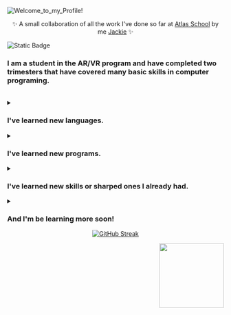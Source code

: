 ![Welcome_to_my_Profile!](https://github.com/Srixx24/Srixx24/assets/144152489/3008c157-ccb1-4f00-91f9-abbca4a06bde)

<p align="center">
✨ A small collaboration of all the work I've done so far at <a href="https://www.atlasschool.com/">Atlas School</a> by me <a href="https://github.com/Srixx24/">Jackie</a> ✨
</p>

![Static Badge](https://img.shields.io/badge/Queers%20Ruling-Code%20Space-purple?style=string&logoColor=purple) 

<h3><p align="left">
I am a student in the AR/VR program and have completed two trimesters that have covered many basic skills in computer programing.
</p></h3>

<br>

<details>
<summary><h3>I've learned new languages.</h3></summary>
<ul><li>The basics of C involving data types, control structures, functions, memory management, and more.</li>
<li>The basics of Python in object-oriented programming, file I/O, and data structures.</li>
<li>The basics of Javascript in event handling, manipulating HTML elements, and server-side development.</li>
<li>The basics of HTML in the structure and content of a webpages.</li>
<li>The basics of CSS in creating layouts, designs, and visual appearances of web pages.</li>
<li>Some Markdown in README files and formatting text.</li>
</ul></details>


<details>
<summary><h3>I've learned new programs.</h3></summary>
<ul><li>Docker - management of applications within lightweight, isolated containers.</li>
<li>VS code - a source code editor that has give me an efficient coding experience.</li>
<li>Postman - API development tool that has made testing HTTP requests and analyzing responses very seamless.</li>
<li>And more to come!</li>
</ul></details>


<details>
<summary><h3>I've learned new skills or sharped ones I already had.</h3></summary>
<ul><li>Efficiently organizing and prioritizing tasks, meeting deadlines, and effectively utilizing time and resources.</li>
<li>The capacity to analyze information objectively, evaluate arguments and evidence, and make informed decisions.</li>
<li>Working effectively with others, fostering teamwork, and being able to contribute to group projects.</li>
<li>Being flexible and open to change, adjusting well to new situations, and embracing challenges with a positive attitude.</li>
<li>Thinking outside the box, generating innovative ideas, and approaching tasks with a new perspective.</li>
<li>Bouncing back from setbacks, facing challenges with determination, and maintaining a positive mindset in the face of adversity.</li>
</ul></details>


<details>
<summary><h3>And I'm be learning more soon!</h3></summary>
<ul><li>How to program with C#</li>
<li>How to use Unity and all its functionality</li>
<li>How to create 3D applications</li>
<li>And who knows what else 🤓 </li>
</ul></details>



<div align="center">
  <a href="https://git.io/streak-stats"><img src="https://github-readme-streak-stats.herokuapp.com?user=Srixx24&theme=monokai&border_radius=6&date_format=M%20j%5B%2C%20Y%5D" alt="GitHub Streak" /></a>
</div>




<p align="right">
  <img width="150" src="https://github.com/Srixx24/Srixx24/assets/144152489/6093b9ef-6cd0-4b18-a0db-d9b152892d29">
</p>

<!---
Srixx24/Srixx24 is a ✨ special ✨ repository because its `README.md` (this file) appears on your GitHub profile.
You can click the Preview link to take a look at your changes.
--->
